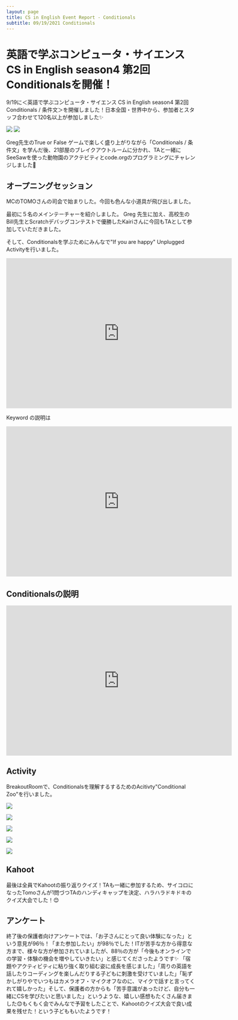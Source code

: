 ```yaml
---
layout: page
title: CS in English Event Report - Conditionals
subtitle: 09/19/2021 Conditionals
---
```

# 英語で学ぶコンピュータ・サイエンス CS in English season4 第2回 Conditionalsを開催！

9/19に＜英語で学ぶコンピュータ・サイエンス CS in English season4 第2回 Conditionals / 条件文＞を開催しました！日本全国・世界中から、参加者とスタッフ合わせて120名以上が参加しました✨

![](/img/2021-09-19/map1.png)
![](/img/2021-09-19/map2.png)

Greg先生のTrue or False ゲームで楽しく盛り上がりながら「Conditionals / 条件文」を学んだ後、21部屋のブレイクアウトルームに分かれ、TAと一緒にSeeSawを使った動物園のアクテビティとcode.orgのプログラミングにチャレンジしました💪

## オープニングセッション

MCのTOMOさんの司会で始まりした。今回も色んな小道具が飛び出しました。

最初に５名のメインテーチャーを紹介しました。 Greg 先生に加え、高校生のBill先生とScratchデバッグコンテストで優勝したKairiさんに今回もTAとして参加していただきました。

そして、Conditionalsを学ぶためにみんなで"If you are happy" Unplugged Activityを行いました。

<iframe width="600" height="400" src="https://www.youtube.com/embed/GmbRpuvwyc0" title="YouTube video player" frameborder="0" allow="accelerometer; autoplay; clipboard-write; encrypted-media; gyroscope; picture-in-picture" allowfullscreen></iframe>

Keyword の説明は

<iframe width="600" height="400" src="https://www.youtube.com/embed/XYG7I5WXNnE" title="YouTube video player" frameborder="0" allow="accelerometer; autoplay; clipboard-write; encrypted-media; gyroscope; picture-in-picture" allowfullscreen></iframe>

## Conditionalsの説明

<iframe width="600" height="400" src="https://www.youtube.com/embed/IuAJvkderLU" title="YouTube video player" frameborder="0" allow="accelerometer; autoplay; clipboard-write; encrypted-media; gyroscope; picture-in-picture" allowfullscreen></iframe>

## Activity

BreakoutRoomで、Conditionalsを理解するするためのAcitivty"Conditional Zoo"を行いました。

![](/img/2021-09-19/Q1.png)

![](/img/2021-09-19/Q2.png)

![](/img/2021-09-19/Q3.png)

![](/img/2021-09-19/Q4.png)

![](/img/2021-09-19/Q5.png)

## Kahoot

最後は全員でKahootの振り返りクイズ！TAも一緒に参加するため、サイコロになったTomoさんが1問づつTAのハンディキャップを決定、ハラハラドキドキのクイズ大会でした！😊

## アンケート

終了後の保護者向けアンケートでは、「お子さんにとって良い体験になった」という意見が96％！「また参加したい」が98％でした！ITが苦手な方から得意な方まで、様々な方が参加されていましたが、88％の方が「今後もオンラインでの学習・体験の機会を増やしていきたい」と感じてくださったようです✨
「宿題やアクティビティに粘り強く取り組む姿に成長を感じました」「周りの英語を話したりコーディングを楽しんだりする子どもに刺激を受けていました」「恥ずかしがりやでいつもはカメラオフ・マイクオフなのに、マイクで話すと言ってくれて嬉しかった」そして、保護者の方からも「苦手意識があったけど、自分も一緒にCSを学びたいと思いました」というような、嬉しい感想もたくさん届きました😊もくもく会でみんなで予習をしたことで、Kahootのクイズ大会で良い成果を残せた！という子どももいたようです！


